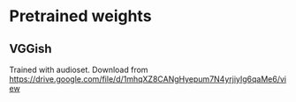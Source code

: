 # Pretrained weights

## VGGish
Trained with audioset. Download from https://drive.google.com/file/d/1mhqXZ8CANgHyepum7N4yrjiyIg6qaMe6/view
